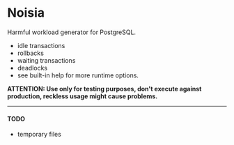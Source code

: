 # Noisia 
Harmful workload generator for PostgreSQL.
- idle transactions
- rollbacks
- waiting transactions
- deadlocks
- see built-in help for more runtime options.

**ATTENTION: Use only for testing purposes, don't execute against production, reckless usage might cause problems.**

---
#### TODO
- temporary files

